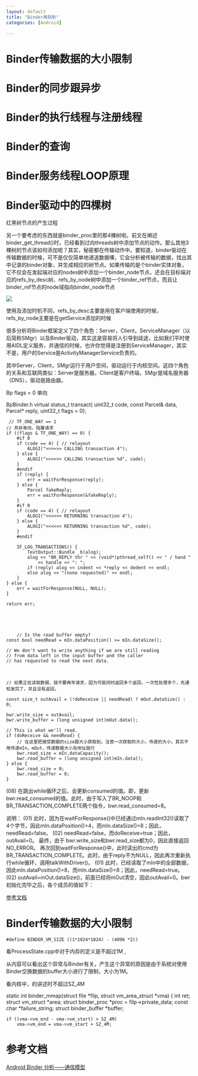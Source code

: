 ```yaml
---
layout: default
title: "Binder再剖析"
categories: [Android]

---
```



# Binder传输数据的大小限制

# Binder的同步跟异步

# Binder的执行线程与注册线程 

# Binder的查询

# Binder服务线程LOOP原理

# Binder驱动中的四棵树

红黑树节点的产生过程

另一个要考虑的东西就是binder_proc里的那4棵树啦。前文在阐述binder_get_thread()时，已经看到过向threads树中添加节点的动作。那么其他3棵树的节点该如何添加呢？其实，秘密都在传输动作中。要知道，binder驱动在传输数据的时候，可不是仅仅简单地递送数据噢，它会分析被传输的数据，找出其中记录的binder对象，并生成相应的树节点。如果传输的是个binder实体对象，它不仅会在发起端对应的nodes树中添加一个binder_node节点，还会在目标端对应的refs_by_desc树、refs_by_node树中添加一个binder_ref节点，而且让binder_ref节点的node域指向binder_node节点

[](http://static.oschina.net/uploads/img/201308/15213415_Dm2n.png)
![](http://static.oschina.net/uploads/img/201308/15213415_Dm2n.png)

使用及添加时机不同，refs_by_desc主要是用在客户端使用的时候，refs_by_node主要是在getService添加的时候

很多分析将Binder框架定义了四个角色：Server，Client，ServiceManager（以后简称SMgr）以及Binder驱动，其实这是容易将人引导到歧途，比如我们平时使用AIDL定义服务，并通信的时候，也许你觉得是注册到ServiceManager，其实不是，用户的Service是ActivityManagerService负责的。

其中Server，Client，SMgr运行于用户空间，驱动运行于内核空间。这四个角色的关系和互联网类似：Server是服务器，Client是客户终端，SMgr是域名服务器（DNS），驱动是路由器。


Bp flags = 0 单向

  BpBinder.h
      virtual status_t    transact(   uint32_t code,
                                    const Parcel& data,
                                    Parcel* reply,
                                    uint32_t flags = 0);
                                    
                                    
     // TF_ONE_WAY == 1 
    // 并非单向，阻塞请求
    if ((flags & TF_ONE_WAY) == 0) {
        #if 0
        if (code == 4) { // relayout
            ALOGI(">>>>>> CALLING transaction 4");
        } else {
            ALOGI(">>>>>> CALLING transaction %d", code);
        }
        #endif
        if (reply) {
            err = waitForResponse(reply);
        } else {
            Parcel fakeReply;
            err = waitForResponse(&fakeReply);
        }
        #if 0
        if (code == 4) { // relayout
            ALOGI("<<<<<< RETURNING transaction 4");
        } else {
            ALOGI("<<<<<< RETURNING transaction %d", code);
        }
        #endif
        
        IF_LOG_TRANSACTIONS() {
            TextOutput::Bundle _b(alog);
            alog << "BR_REPLY thr " << (void*)pthread_self() << " / hand "
                << handle << ": ";
            if (reply) alog << indent << *reply << dedent << endl;
            else alog << "(none requested)" << endl;
        }
    } else {
        err = waitForResponse(NULL, NULL);
    }
    
    return err;
    
    
    
    
    
        // Is the read buffer empty?
    const bool needRead = mIn.dataPosition() >= mIn.dataSize();
    
    // We don't want to write anything if we are still reading
    // from data left in the input buffer and the caller
    // has requested to read the next data.

 

    // 如果正在读取数据，就不要再写请求，因为可能同时返回多个返回，一次性处理多个，先通知发完了，并且没有返回，

    const size_t outAvail = (!doReceive || needRead) ? mOut.dataSize() : 0;
    
    bwr.write_size = outAvail;
    bwr.write_buffer = (long unsigned int)mOut.data();

    // This is what we'll read.
    if (doReceive && needRead) {
        // 在这里把接受数据的size跟大小获取到，注意一次获取的大小，传递的大小，其实不用传递mIn，mOut，传递数据大小及地址就行
        bwr.read_size = mIn.dataCapacity();
        bwr.read_buffer = (long unsigned int)mIn.data();
    } else {
        bwr.read_size = 0;
        bwr.read_buffer = 0;
    }
    
    

(08) 在跳出while循环之后，会更新consumed的值。即，更新bwr.read_consumed的值。此时，由于写入了BR_NOOP和BR_TRANSACTION_COMPLETE两个指令，bwr.read_consumed=8。
    
说明： (01) 此时，因为在waitForResponse()中已经通过mIn.readInt32()读取了4个字节，因此mIn.dataPosition()=4，而mIn.dataSize()=8；因此，needRead=false。
(02) needRead=false，而doReceive=true；因此，outAvail=0。
最终，由于 bwr.write_size和bwr.read_size都为0，因此直接返回NO_ERROR。
再次回到waitForResponse()中，此时读出的cmd为BR_TRANSACTION_COMPLETE。此时，由于reply不为NULL，因此再次重新执行while循环，调用talkWithDriver()。
(01) 此时，已经读取了mIn中的全部数据，因此mIn.dataPosition()=8，而mIn.dataSize()=8；因此，needRead=true。
(02) outAvail=mOut.dataSize()，前面已经将mOut清空，因此outAvail=0。bwr初始化完毕之后，各个成员的值如下：


[参考文档](http://wangkuiwu.github.io/2014/09/05/BinderCommunication-AddService01/)
    
# Binder传输数据的大小限制


	#define BINDER_VM_SIZE ((1*1024*1024) - (4096 *2)) 
	
看ProcessState.cpp中对于内存的定义是不超过1M ,


从内容可以看出这个异常与Binder有关，产生这个异常的原因是由于系统对使用Binder交换数据的buffer大小进行了限制，大小为1M。 

看内核中，的讲述时不超过SZ_4M

  static int binder_mmap(struct file *filp, struct vm_area_struct *vma)
{
	int ret;
	struct vm_struct *area;
	struct binder_proc *proc = filp->private_data;
	const char *failure_string;
	struct binder_buffer *buffer;

	if ((vma->vm_end - vma->vm_start) > SZ_4M)
		vma->vm_end = vma->vm_start + SZ_4M;
		
		
    
    
#  参考文档

[Android Binder 分析——通信模型](http://light3moon.com/2015/01/28/Android%20Binder%20%E5%88%86%E6%9E%90%E2%80%94%E2%80%94%E9%80%9A%E4%BF%A1%E6%A8%A1%E5%9E%8B/)            
